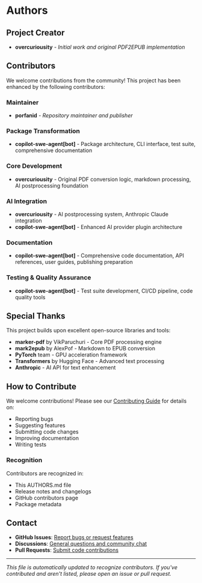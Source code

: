 # Authors

## Project Creator
- **overcuriousity** - *Initial work and original PDF2EPUB implementation*

## Contributors

We welcome contributions from the community! This project has been enhanced by the following contributors:

### Maintainer
- **porfanid** - *Repository maintainer and publisher*

### Package Transformation
- **copilot-swe-agent[bot]** - Package architecture, CLI interface, test suite, comprehensive documentation

### Core Development
- **overcuriousity** - Original PDF conversion logic, markdown processing, AI postprocessing foundation

### AI Integration
- **overcuriousity** - AI postprocessing system, Anthropic Claude integration
- **copilot-swe-agent[bot]** - Enhanced AI provider plugin architecture

### Documentation
- **copilot-swe-agent[bot]** - Comprehensive code documentation, API references, user guides, publishing preparation

### Testing & Quality Assurance
- **copilot-swe-agent[bot]** - Test suite development, CI/CD pipeline, code quality tools

## Special Thanks

This project builds upon excellent open-source libraries and tools:

- **marker-pdf** by VikParuchuri - Core PDF processing engine
- **mark2epub** by AlexPof - Markdown to EPUB conversion
- **PyTorch** team - GPU acceleration framework
- **Transformers** by Hugging Face - Advanced text processing
- **Anthropic** - AI API for text enhancement

## How to Contribute

We welcome contributions! Please see our [Contributing Guide](CONTRIBUTING.md) for details on:

- Reporting bugs
- Suggesting features
- Submitting code changes
- Improving documentation
- Writing tests

### Recognition

Contributors are recognized in:
- This AUTHORS.md file
- Release notes and changelogs
- GitHub contributors page
- Package metadata

## Contact

- **GitHub Issues**: [Report bugs or request features](https://github.com/porfanid/pdf2epub/issues)
- **Discussions**: [General questions and community chat](https://github.com/porfanid/pdf2epub/discussions)
- **Pull Requests**: [Submit code contributions](https://github.com/porfanid/pdf2epub/pulls)

---

*This file is automatically updated to recognize contributors. If you've contributed and aren't listed, please open an issue or pull request.*
